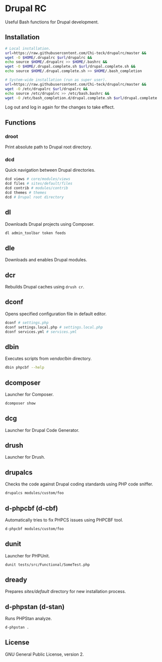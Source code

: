 # Drupal RC

Useful Bash functions for Drupal development.

## Installation

```bash
# Local installation.
url=https://raw.githubusercontent.com/Chi-teck/drupalrc/master &&
wget -O $HOME/.drupalrc $url/drupalrc &&
echo source $HOME/.drupalrc >> $HOME/.bashrc &&
wget -O $HOME/.drupal.complete.sh $url/drupal.complete.sh &&
echo source $HOME/.drupal.complete.sh >> $HOME/.bash_completion
```

```bash
# System-wide installation (run as super user).
url=https://raw.githubusercontent.com/Chi-teck/drupalrc/master &&
wget -O /etc/drupalrc $url/drupalrc &&
echo source /etc/drupalrc >> /etc/bash.bashrc &&
wget -O /etc/bash_completion.d/drupal.complete.sh $url/drupal.complete.sh
```

Log out and log in again for the changes to take effect.

## Functions

### droot
Print absolute path to Drupal root directory.

### dcd
Quick navigation between Drupal directories.
```bash
dcd views # core/modules/views
dcd files # sites/default/files
dcd contrib # modules/contrib
dcd themes # themes
dcd # Drupal root directory
```

## dl
Downloads Drupal projects using Composer.
```bash
dl admin_toolbar token feeds
```
## dle
Downloads and enables Drupal modules.

## dcr
Rebuilds Drupal caches using `drush cr`.

## dconf
Opens specified configuration file in default editor.
```bash
dconf # settings.php
dconf settings.local.php # settings.local.php
dconf services.yml # services.yml
```

## dbin
Executes scripts from _vendor/bin_ directory.
```bash
dbin phpcbf --help
```

## dcomposer
Launcher for Composer.
```bash
dcomposer show
```

## dcg
Launcher for Drupal Code Generator.

## drush
Launcher for Drush.

## drupalcs
Checks the code against Drupal coding standards using PHP code sniffer.
```bash
drupalcs modules/custom/foo
```

## d-phpcbf (d-cbf)

Automatically tries to fix PHPCS issues using PHPCBF tool.

```bash
d-phpcbf modules/custom/foo
```

## dunit
Launcher for PHPUnit.
```bash
dunit tests/src/Functional/SomeTest.php
```

## dready
Prepares _sites/default_ directory for new installation process.

## d-phpstan (d-stan)

Runs PHPStan analyze.

```bash
d-phpstan .
```

## License
GNU General Public License, version 2.

